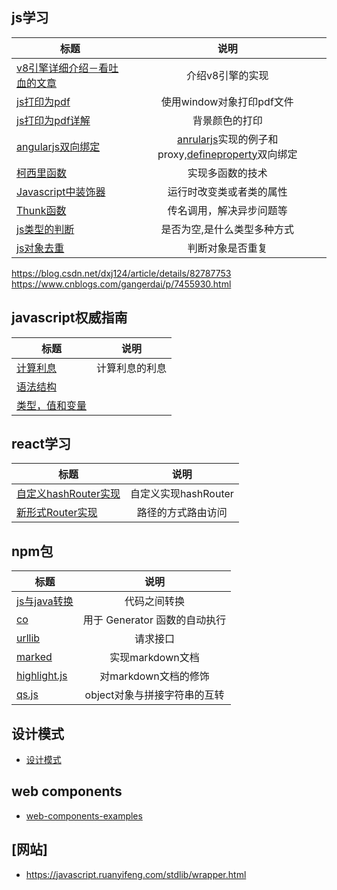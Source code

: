 

## js学习


| 标题      | 说明  |
| ---------- | :-----------: |
[v8引擎详细介绍－看吐血的文章](./js/06_V8.md) | 介绍v8引擎的实现 |
[js打印为pdf](./js/01-Printer.html) | 使用window对象打印pdf文件 |
[js打印为pdf详解](./js/01-Printer.ｍｄ) | 背景颜色的打印 |
[angularjs双向绑定](./js/02_mvvm.html) | [anrularjs](./js/02_mvvm.html)实现的例子和proxy,[defineproperty](./js/02_1_mvvm.html)双向绑定 |
[柯西里函数](./js/03_currying.md) | 实现多函数的技术  |
[Javascript中装饰器](./js/04_decorator.md) | 运行时改变类或者类的属性  |
[Thunk函数](./js/04_decorator.md) | 传名调用，解决异步问题等  |
[js类型的判断](https://www.cnblogs.com/ma-shuai/p/7805264.html) | 是否为空,是什么类型多种方式  |
[js对象去重](https://www.cnblogs.com/kagol/p/5343173.html)  | 判断对象是否重复 |
https://blog.csdn.net/dxj124/article/details/82787753
https://www.cnblogs.com/gangerdai/p/7455930.html
## javascript权威指南

| 标题      | 说明  |
| ---------- | :-----------: |
[计算利息](./javascriptAuthGuide/01_chapter.md) | 计算利息的利息 |
[语法结构](./javascriptAuthGuide/02_chapter.md) |  |
[类型，值和变量](./javascriptAuthGuide/o3_test.md)|  |

## react学习


| 标题      | 说明  |
| ---------- | :-----------: |
[自定义hashRouter实现](./react/react-router/01_hash-router/index.html) | 自定义实现hashRouter | 
[新形式Router实现](./react/react-router/02_new-router/README.md)| 路径的方式路由访问 |



## npm包

| 标题      | 说明  |
| ---------- | :-----------: |
[js与java转换](./npm/jsToJava.js) | 代码之间转换 |
[co](./npm/co.js) | 用于 Generator 函数的自动执行 |
[urllib](./npm/urllib.js) | 请求接口 |
[marked]() | 实现markdown文档 |
[highlight.js]() | 对markdown文档的修饰 |
[qs.js](./npm/qs.js) | object对象与拼接字符串的互转 |

## 设计模式
* [设计模式](./design%20model/README.md)



## web components

* [web-components-examples]()



## [网站]
* https://javascript.ruanyifeng.com/stdlib/wrapper.html
